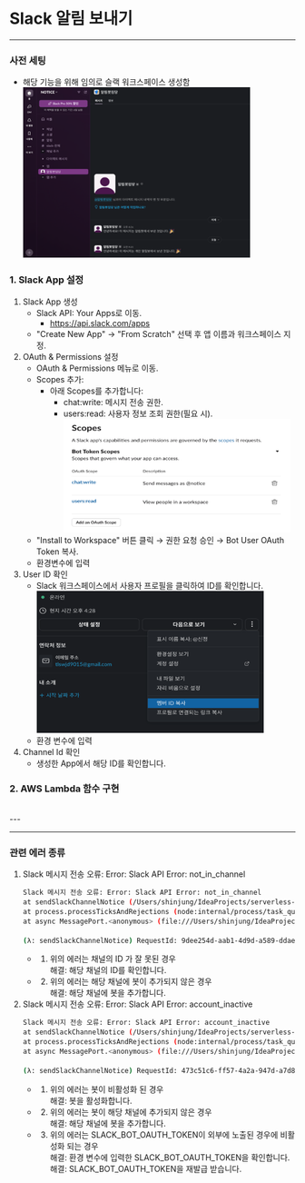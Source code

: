 # Slack 알림 보내기

---
### 사전 세팅
- 해당 기능을 위해 임의로 슬랙 워크스페이스 생성함<br/>
  <img src="../../commons/image/slack3.png" width="400" height="300" /><br/>
###  1. Slack App 설정
1. Slack App 생성</br>
    - Slack API: Your Apps로 이동.</br>
        - https://api.slack.com/apps
    - "Create New App" → "From Scratch" 선택 후 앱 이름과 워크스페이스 지정.
2. OAuth & Permissions 설정</br>
    - OAuth & Permissions 메뉴로 이동.
    - Scopes 추가:
        - 아래 Scopes를 추가합니다:
            - chat:write: 메시지 전송 권한.
            - users:read: 사용자 정보 조회 권한(필요 시).</br>
              <img src="../../commons/image/slack.png" width="400" height="200" /><br/>
    - "Install to Workspace" 버튼 클릭 → 권한 요청 승인 → Bot User OAuth Token 복사.
    - 환경변수에 입력
3. User ID 확인
    - Slack 워크스페이스에서 사용자 프로필을 클릭하여 ID를 확인합니다.<br/>
      <img src="../../commons/image/slack2.png" width="400" height="250" /><br/>
    - 환경 변수에 입력
4. Channel Id 확인
    - 생성한 App에서 해당 ID를 확인합니다.
      <img src="">


###  2. AWS Lambda 함수 구현
<br/>
---

---
### 관련 에러 종류
1. Slack 메시지 전송 오류: Error: Slack API Error: not_in_channel
    ```bash
    Slack 메시지 전송 오류: Error: Slack API Error: not_in_channel
    at sendSlackChannelNotice (/Users/shinjung/IdeaProjects/serverless-practice/packages/slack/src/post/handler.js:60:19)
    at process.processTicksAndRejections (node:internal/process/task_queues:95:5)
    at async MessagePort.<anonymous> (file:///Users/shinjung/IdeaProjects/serverless-practice/node_modules/serverless-offline/src/lambda/handler-runner/worker-thread-runner/workerThreadHelper.js:24:14)
    
    (λ: sendSlackChannelNotice) RequestId: 9dee254d-aab1-4d9d-a589-ddae904a8223  Duration: 555.96 ms  Billed Duration: 556 ms
    ```
    * 1. 위의 에러는 채널의 ID 가 잘 못된 경우<br>
        해결: 해당 채널의 ID를 확인합니다.
    * 2. 위의 에러는 해당 채널에 봇이 추가되지 않은 경우 <br>
      해결: 해당 채널에 봇을 추가합니다.
2. Slack 메시지 전송 오류: Error: Slack API Error: account_inactive
    ```bash
   Slack 메시지 전송 오류: Error: Slack API Error: account_inactive
    at sendSlackChannelNotice (/Users/shinjung/IdeaProjects/serverless-practice/packages/slack/src/post/handler.js:60:19)
    at process.processTicksAndRejections (node:internal/process/task_queues:95:5)
    at async MessagePort.<anonymous> (file:///Users/shinjung/IdeaProjects/serverless-practice/node_modules/serverless-offline/src/lambda/handler-runner/worker-thread-runner/workerThreadHelper.js:24:14)

    (λ: sendSlackChannelNotice) RequestId: 473c51c6-ff57-4a2a-947d-a7d8b1d75898  Duration: 553.00 ms  Billed Duration: 553 ms
    ```
    * 1. 위의 에러는 봇이 비활성화 된 경우<br>
        해결: 봇을 활성화합니다.
    * 2. 위의 에러는 봇이 해당 채널에 추가되지 않은 경우<br>
      해결: 해당 채널에 봇을 추가합니다.
    * 3. 위의 에러는 SLACK_BOT_OAUTH_TOKEN이 외부에 노출된 경우에 비활성화 되는 경우<br>
        해결: 환경 변수에 입력한 SLACK_BOT_OAUTH_TOKEN을 확인합니다.
        해결: SLACK_BOT_OAUTH_TOKEN을 재발급 받습니다.

